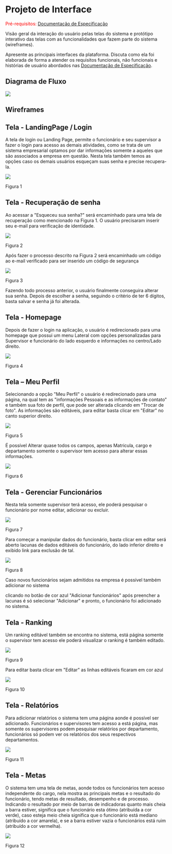 
# Projeto de Interface

<span style="color:red">Pré-requisitos: <a href="2-Especificação do Projeto.md"> Documentação de Especificação</a></span>

Visão geral da interação do usuário pelas telas do sistema e protótipo interativo das telas com as funcionalidades que fazem parte do sistema (wireframes).

 Apresente as principais interfaces da plataforma. Discuta como ela foi elaborada de forma a atender os requisitos funcionais, não funcionais e histórias de usuário abordados nas <a href="2-Especificação do Projeto.md"> Documentação de Especificação</a>.

## Diagrama de Fluxo

<img src="./img/diagrama-fluxo.png">


## Wireframes



## Tela - LandingPage / Login 

A tela de login ou Landing Page, permite o funcionário e seu supervisor a fazer o login para acesso as demais atividades, como se trata de um sistema empresarial optamos por dar informações somente a aqueles que são associados a empresa em questão.  Nesta tela também temos as opções caso os demais usuários esqueçam suas senha e precise recupera-la.


<img src="/docs/img/01.jpeg">



Figura 1

## Tela - Recuperação de senha 

Ao acessar a "Esqueceu sua senha?" será encaminhado para uma tela de recuperação como mencionado na Figura 1. O usuário precisaram inserir seu e-mail para verificação de identidade.



<img src="/docs/img/02.jpeg">

Figura 2

Após fazer o processo descrito na Figura 2 será encaminhado um código ao e-mail verificado para ser inserido um código de segurança 

<img src="/docs/img/03.jpeg">


Figura 3

Fazendo todo processo anterior, o usuário finalmente conseguira alterar sua senha. Depois de escolher a senha, seguindo o critério de ter 6 dígitos, basta salvar e senha já foi alterada.

## Tela - Homepage 

Depois de fazer o login na aplicação, o usuário é redirecionado para uma homepage que possui um menu Lateral com opções personalizadas para Supervisor e funcionário do lado esquerdo e informações no centro/Lado direito.




<img src="/docs/img/04.jpeg">


Figura 4

## Tela – Meu Perfil

Selecionando a opção "Meu Perfil" o usuário é redirecionado para uma página, na qual tem as "informações Pessoais e as informações de contato" e também sua foto de perfil,  que pode ser alterada clicando em "Trocar de foto".  As informações são editáveis, para editar basta clicar em "Editar" no canto superior direito.


<img src="/docs/img/05.jpeg">


Figura 5

 É possível Alterar quase todos os campos, apenas Matricula, cargo e departamento somente      o supervisor tem acesso para alterar essas informações.


<img src="/docs/img/06.jpeg">


Figura 6

## Tela - Gerenciar Funcionários

Nesta tela somente supervisor terá acesso, ele poderá pesquisar o funcionário por nome editar, adicionar ou excluir.




<img src="/docs/img/07.jpeg">


Figura 7

Para começar a manipular dados do funcionário, basta clicar em editar será aberto lacunas de dados editáveis do funcionário, do lado inferior direito e exibido link para exclusão de tal.


<img src="/docs/img/08.jpeg">

Figura 8



Caso novos funcionários sejam admitidos na empresa é possível também adicionar no sistema

clicando no botão de cor azul "Adicionar funcionários" após preencher a lacunas é só selecionar "Adicionar" e pronto, o funcionário foi adicionado no sistema.

## Tela - Ranking

Um ranking editável também se encontra no sistema, está página somente o supervisor tem acesso ele poderá visualizar o ranking é também editado.


<img src="/docs/img/09.jpeg">


Figura 9



Para editar basta clicar em "Editar" as linhas editáveis ficaram em cor azul


<img src="/docs/img/10.jpeg">

Figura 10

## Tela - Relatórios

Para adicionar relatórios o sistema tem uma página aonde é possível ser adicionado. Funcionários e supervisores tem acesso a está página, mas somente os supervisores podem pesquisar relatórios por departamento, funcionários só podem ver os relatórios dos seus respectivos departamentos.

<img src="/docs/img/11.jpeg">


Figura 11

## Tela - Metas

O sistema tem uma tela de metas, aonde todos os funcionários tem acesso independente do cargo, nela mostra as principais metas e o resultado do funcionário, tendo metas de resultado, desempenho e de processo. Indicando o resultado por meio de barras de indicadoras quanto mais cheia a barra estiver, significa que o funcionário esta ótimo (atribuída a cor verde),  caso esteja meio cheia significa que o funcionário está mediano (atribuído a cor amarela), e se a barra estiver vazia o funcionários está ruim (atribuído a cor vermelha).


<img src="/docs/img/12.jpeg">


Figura 12
